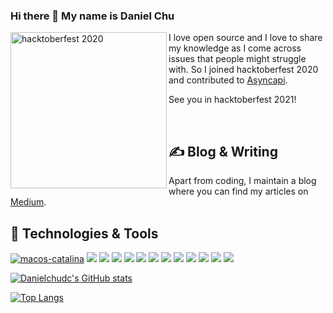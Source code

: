 ### Hi there 👋 My name is Daniel Chu

<!--
- 🔭 I’m currently working on ...
- 🌱 I’m currently learning ...
- 👯 I’m looking to collaborate on ...
- 🤔 I’m looking for help with ...
- 💬 Ask me about ...
- 📫 How to reach me: ...
- 😄 Pronouns: ...
- ⚡ Fun fact: ...
-->


<img width="250" align='left' alt="hacktoberfest 2020" src="https://user-images.githubusercontent.com/52316624/132111719-cbe0052b-70e6-468c-ac7e-3d9e8117abf9.png">

I love open source and I love to share my knowledge as I come across issues that people might struggle with. So I joined hacktoberfest 2020 and contributed to [Asyncapi](https://www.asyncapi.com).

See you in hacktoberfest 2021! 

<br>

## &#x270d; Blog & Writing

Apart from coding, I maintain a blog where you can find my articles on [Medium](https://dc1888.medium.com).




## 🔧 Technologies & Tools
[![macos-catalina](https://img.shields.io/badge/macos-catalina-brightgreen.svg)](https://www.apple.com/macos/catalina-preview)
![](https://img.shields.io/badge/OS-Linux-informational?style=flat&logo=linux&logoColor=white&color=2bbc8a)
![](https://img.shields.io/badge/Editor-Pycharm-informational?style=flat&logo=pycharm-idea&logoColor=white&color=2bbc8a)
![](https://img.shields.io/badge/Code-Python-informational?style=flat&logo=python&logoColor=white&color=2bbc8a)
![](https://img.shields.io/badge/Code-Typescript-informational?style=flat&logo=typescript&logoColor=white&color=2bbc8a)
![](https://img.shields.io/badge/Code-Golang-informational?style=flat&logo=go&logoColor=white&color=2bbc8a)
![](https://img.shields.io/badge/Code-Make-informational?style=flat&logo=cmake&logoColor=white&color=2bbc8a)
![](https://img.shields.io/badge/Code-Angular-informational?style=flat&logo=angular&logoColor=white&color=2bbc8a)
![](https://img.shields.io/badge/Shell-Bash-informational?style=flat&logo=gnu-bash&logoColor=white&color=2bbc8a)
![](https://img.shields.io/badge/Tools-PostgreSQL-informational?style=flat&logo=postgresql&logoColor=white&color=2bbc8a)
![](https://img.shields.io/badge/Tools-Docker-informational?style=flat&logo=docker&logoColor=white&color=2bbc8a)
![](https://img.shields.io/badge/Tools-Kubernetes-informational?style=flat&logo=kubernetes&logoColor=white&color=2bbc8a)
![](https://img.shields.io/badge/Cloud-GoogleCloud-informational?style=flat&logo=googlecloud&logoColor=white&color=2bbc8a)



[![Danielchudc's GitHub stats](https://github-readme-stats-one-azure-64.vercel.app/api?username=danielchudc&show_icons=true&count_private=true&theme=radical)](https://github.com/danielchudc/github-readme-stats)

[![Top Langs](https://github-readme-stats-one-azure-64.vercel.app/api/top-langs/?username=danielchudc&layout=compact)](https://github.com/danielchudc/github-readme-stats)




<!-- this statistic is generated using https://github.com/anuraghazra/github-readme-stats -->
